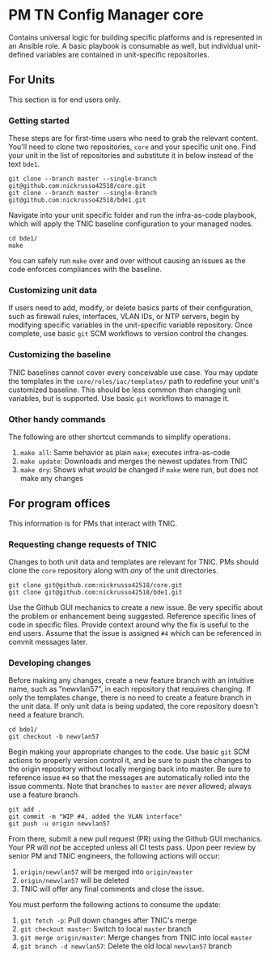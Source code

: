 # PM TN Config Manager core
Contains universal logic for building specific platforms and is
represented in an Ansible role. A basic playbook is consumable as well,
but individual unit-defined variables are contained in unit-specific
repositories.

## For Units
This section is for end users only.

### Getting started
These steps are for first-time users who need to grab the relevant content.
You'll need to clone two repositories, `core` and your specific unit one.
Find your unit in the list of repositories and substitute it in below
instead of the text `bde1`.

```
git clone --branch master --single-branch git@github.com:nickrusso42518/core.git
git clone --branch master --single-branch git@github.com:nickrusso42518/bde1.git
```

Navigate into your unit specific folder and run the infra-as-code playbook,
which will apply the TNIC baseline configuration to your managed nodes.

```
cd bde1/
make
```

You can safely run `make` over and over without causing an issues as the code
enforces compliances with the baseline.

### Customizing unit data
If users need to add, modify, or delete basics parts of their configuration,
such as firewall rules, interfaces, VLAN IDs, or NTP servers, begin by
modifying specific variables in the unit-specific variable repository. Once
complete, use basic `git` SCM workflows to version control the changes.

### Customizing the baseline
TNIC baselines cannot cover every conceivable use case. You may update the
templates in the `core/roles/iac/templates/` path to redefine your unit's
customized baseline. This should be less common than changing unit variables,
but is supported. Use basic `git` workflows to manage it.

### Other handy commands
The following are other shortcut commands to simplify operations.

1. `make all`: Same behavior as plain `make`; executes infra-as-code
1. `make update`: Downloads and merges the newest updates from TNIC
2. `make dry`: Shows what *would* be changed if `make` were run, but
   does not make any changes

## For program offices
This information is for PMs that interact with TNIC.

### Requesting change requests of TNIC
Changes to both unit data and templates are relevant for TNIC. PMs should
clone the `core` repository along with *any* of the unit directories.

```
git clone git@github.com:nickrusso42518/core.git
git clone git@github.com:nickrusso42518/bde1.git
```

Use the Github GUI mechanics to create a new issue. Be very specific
about the problem or enhancement being suggested. Reference specific
lines of code in specific files. Provide context around why the fix
is useful to the end users. Assume that the issue is assigned `#4`
which can be referenced in commit messages later.

### Developing changes
Before making any changes, create a new feature branch with an intuitive
name, such as "newvlan57", in each repository that requires changing. If
only the templates change, there is no need to create a feature branch
in the unit data. If only unit data is being updated, the core repository
doesn't need a feature branch.

```
cd bde1/
git checkout -b newvlan57
```

Begin making your appropriate changes to the code. Use basic `git` SCM
actions to properly version control it, and be sure to push the changes
to the origin repository without locally merging back into master. Be
sure to reference issue `#4` so that the messages are automatically
rolled into the issue comments. Note that branches to `master` are
*never* allowed; always use a feature branch.

```
git add .
git commit -m "WIP #4, added the VLAN interface"
git push -u origin newvlan57
```

From there, submit a new pull request (PR) using the Github GUI mechanics.
Your PR will *not* be accepted unless all CI tests pass. Upon peer review
by senior PM and TNIC engineers, the following actions will occur:

1. `origin/newvlan57` will be merged into `origin/master`
2. `origin/newvlan57` will be deleted
3. TNIC will offer any final comments and close the issue.

You must perform the following actions to consume the update:

1. `git fetch -p`: Pull down changes after TNIC's merge
2. `git checkout master`: Switch to local `master` branch
3. `git merge origin/master`: Merge changes from TNIC into local `master`
4. `git branch -d newvlan57`: Delete the old local `newvlan57` branch
